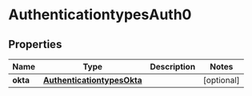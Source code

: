 

# AuthenticationtypesAuth0


## Properties

| Name | Type | Description | Notes |
|------------ | ------------- | ------------- | -------------|
|**okta** | [**AuthenticationtypesOkta**](AuthenticationtypesOkta.md) |  |  [optional] |



